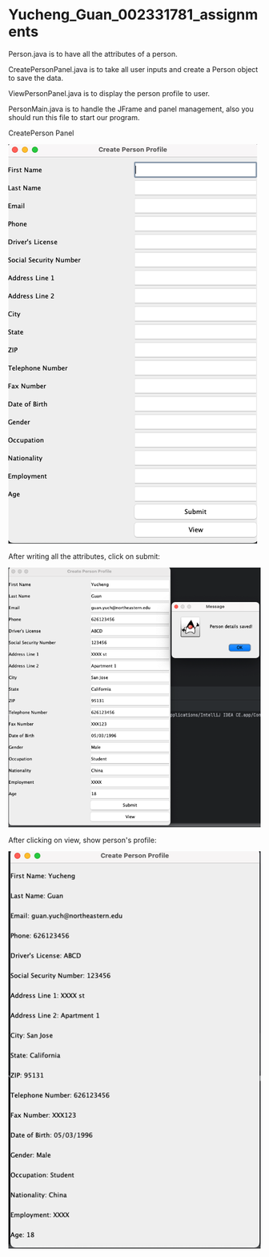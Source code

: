 # Yucheng_Guan_002331781_assignments
Person.java is to have all the attributes of a person.

CreatePersonPanel.java is to take all user inputs and create a Person object to save the data.

ViewPersonPanel.java is to display the person profile to user.

PersonMain.java is to handle the JFrame and panel management, also you should run this file to start our program.

CreatePerson Panel

![img.png](img.png)

After writing all the attributes, click on submit:

![img_1.png](img_1.png)

After clicking on view, show person's profile:

![img_2.png](img_2.png)


